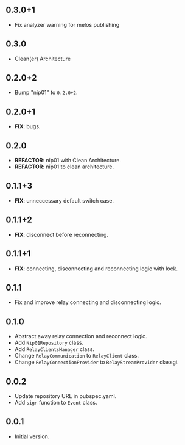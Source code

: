## 0.3.0+1

 - Fix analyzer warning for melos publishing

## 0.3.0

 - Clean(er) Architecture

## 0.2.0+2

 - Bump "nip01" to `0.2.0+2`.

## 0.2.0+1

 - **FIX**: bugs.

## 0.2.0

 - **REFACTOR**: nip01 with Clean Architecture.
 - **REFACTOR**: nip01 to clean architecture.

## 0.1.1+3

 - **FIX**: unneccessary default switch case.

## 0.1.1+2

 - **FIX**: disconnect before reconnecting.

## 0.1.1+1

 - **FIX**: connecting, disconnecting and reconnecting logic with lock.

## 0.1.1

- Fix and improve relay connecting and disconnecting logic.

## 0.1.0

- Abstract away relay connection and reconnect logic.
- Add `Nip01Repository` class.
- Add `RelayClientsManager` class.
- Change `RelayCommunication` to `RelayClient` class.
- Change `RelayConnectionProvider` to `RelayStreamProvider` classgi.

## 0.0.2

- Update repository URL in pubspec.yaml.
- Add `sign` function to `Event` class.

## 0.0.1

- Initial version.
